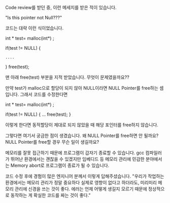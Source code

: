 

Code review를 받던 중, 이런 메세지를 받은 적이 있습니다.

"Is this pointer not Null???"

코드는 대략 이런 식이었습니다.

int * test= malloc(int*) ;

if(test != NULL)
{

	....

}
free(test);


맨 아래 free(test) 부분을 지적 받았습니다.
무엇이 문제였을까요??


만약 test가 malloc으로 할당이 되지 않아 NULL이라면 
NULL Pointer를 free하는 셈입니다.
그래서 코드를 수정한다면

int * test= malloc(int*) ;

if(test != NULL)
{
  ...
  free(test);
}

이렇게 한다면 동적할당이 제대로 되지 않았을 때 해당 포인터를 free하지 않습니다.

그렇다면 여기서 궁금한 점이 생겼습니다.
왜 NULL Pointer를 free하면 안 될까요?
NULL Pointer를 free할 경우 무슨 일이 생길까요?

메모리를 잘못 접근하기 때문에 프로그램이 갑자기 종료할 수 있습니다.
gcc 컴파일러가 뛰어난 환경에서는 괜찮을 수 있겠지만
임베디드 등 메모리 관리에 민감한 분야에서는 Memory abort로 프로그램이 종료가 될 수 있습니다.

코드 수정 후에 경험이 많은 엔지니어 분께서 이렇게 답해주셨습니다.
"우리가 작업하는 환경에서는 메모리 관리가 정말 중요하다
실제로 영향이 없다고 하더라도, 미리미리 메모리 관리에 신경을 쓰는 것이 좋다.
에러는 언제 어떻게 생길지 모르기 때문에 
정상적으로 동작하는 게 확실한 코드를 짜는 것이 좋다."